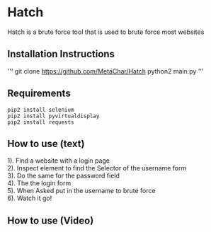 # Hatch
Hatch is a brute force tool that is used to brute force most websites


## Installation Instructions
'''
git clone https://github.com/MetaChar/Hatch
python2 main.py
'''

## Requirements
```
pip2 install selenium
pip2 install pyvirtualdisplay
pip2 install requests
```

## How to use (text)
1). Find a website with a login page<br>
2). Inspect element to find the Selector of the username form<br>
3). Do the same for the password field<br>
4). The the login form <br>
5). When Asked put in the username to brute force<br>
6). Watch it go!

## How to use (Video)
